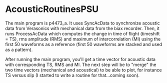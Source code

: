 # AcousticRoutinesPSU

The main program is p4473_a. 
It uses SyncAcData to synchronize acoustic data from Verasonics with mechanical data from the biax recorder.
Then, it runs ProcessAcData which computes the change in time of flight (timeshift = TS), rms amplitude (RMS) and maximum of intercorrelation (MI) using the first 50 waveforms as a reference (first 50 waveforms are stacked and used as a pattern).

After running the main program, you'll get a time vector for acoustic data with corresponding TS, RMS and MI.
The next step will be to "merge" the two time vectors (mechanical and acoustical) to be able to plot, for instance TS versus slip (I started to write a routine for that...coming soon).
